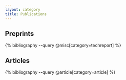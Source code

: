 ```yaml
---
layout: category
title: Publications
---
```


## Preprints 

{% bibliography --query @misc[category=techreport] %}

## Articles

{% bibliography --query @article[category=article] %}
